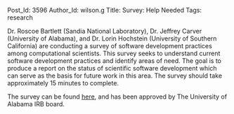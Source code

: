 Post_Id: 3596
Author_Id: wilson.g
Title: Survey: Help Needed
Tags: research

<p>Dr. Roscoe Bartlett (Sandia National Laboratory), Dr. Jeffrey Carver (University of Alabama), and Dr. Lorin Hochstein (University of Southern California) are conducting a survey of software development practices among computational scientists. This survey seeks to understand current software development practices and identify areas of need. The goal is to produce a report on the status of scientific software development which can serve as the basis for future work in this area. The survey should take approximately 15 minutes to complete.</p>
<p>The survey can be found <a href="https://spreadsheets.google.com/viewform?hl=en&amp;formkey=dGZwR1BfQ2NiNGh6SWt4ZjBCTnFoVmc6MQ#gid=0">here</a>, and has been approved by The University of Alabama IRB board.</p>

